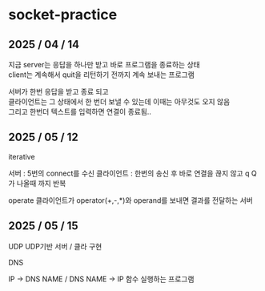 # socket-practice

## 2025 / 04 / 14
지금 server는 응답을 하나만 받고 바로 프로그램을 종료하는 상태    
client는 계속해서 quit을 리턴하기 전까지 계속 보내는 프로그램

서버가 한번 응답을 받고 종료 되고    
클라이언트는 그 상태에서 한 번더 보낼 수 있는데
이때는 아무것도 오지 않음   
그리고 한번더 텍스트를 입력하면 연결이 종료됨.. 

## 2025 / 05 / 12
iterative

서버 : 5번의 connect를 수신 
클라이언트 : 한번의 송신 후 바로 연결을 끊지 않고 q Q가 나올때 까지 반복 

operate
클라이언트가 operator(+,-,*)와 operand를 보내면 결과를 전달하는 서버

## 2025 / 05 / 15
UDP
UDP기반 서버 / 클라 구현 

DNS

IP -> DNS NAME / DNS NAME -> IP 함수 실행하는 프로그램

